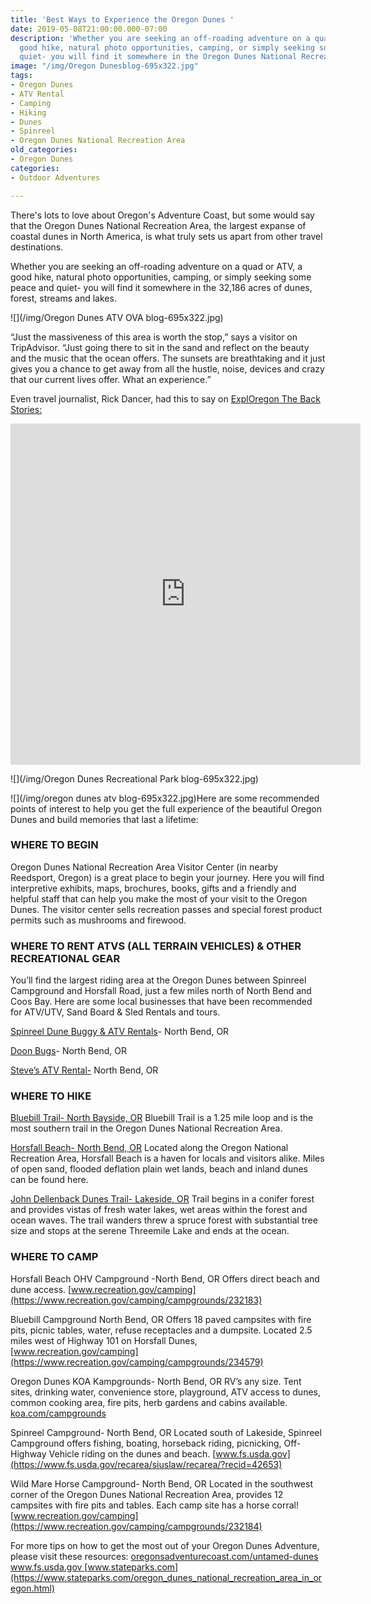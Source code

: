 ```yaml
---
title: 'Best Ways to Experience the Oregon Dunes '
date: 2019-05-08T21:00:00.000-07:00
description: 'Whether you are seeking an off-roading adventure on a quad or ATV, a
  good hike, natural photo opportunities, camping, or simply seeking some peace and
  quiet- you will find it somewhere in the Oregon Dunes National Recreation Area. '
image: "/img/Oregon Dunesblog-695x322.jpg"
tags:
- Oregon Dunes
- ATV Rental
- Camping
- Hiking
- Dunes
- Spinreel
- Oregon Dunes National Recreation Area
old_categories:
- Oregon Dunes
categories:
- Outdoor Adventures

---
```

There's lots to love about Oregon's Adventure Coast, but some would say that the Oregon Dunes National Recreation Area, the largest expanse of coastal dunes in North America, is what truly sets us apart from other travel destinations.

Whether you are seeking an off-roading adventure on a quad or ATV, a good hike, natural photo opportunities, camping, or simply seeking some peace and quiet- you will find it somewhere in the 32,186 acres of dunes, forest, streams and lakes.

![](/img/Oregon Dunes ATV OVA blog-695x322.jpg)

“Just the massiveness of this area is worth the stop,” says a visitor on TripAdvisor. “Just going there to sit in the sand and reflect on the beauty and the music that the ocean offers. The sunsets are breathtaking and it just gives you a chance to get away from all the hustle, noise, devices and crazy that our current lives offer. What an experience.”

Even travel journalist, Rick Dancer, had this to say on [ExplOregon The Back Stories:](https://www.facebook.com/ExplOregon-The-Back-Stories-110944429810670/)

<iframe src="https://www.facebook.com/plugins/video.php?href=https%3A%2F%2Fwww.facebook.com%2F110944429810670%2Fvideos%2F286834055530097%2F&show_text=1&width=560" width="560" height="546" style="border:none;overflow:hidden" scrolling="no" frameborder="0" allowTransparency="true" allow="encrypted-media" allowFullScreen="true"></iframe>

![](/img/Oregon Dunes Recreational Park blog-695x322.jpg)

![](/img/oregon dunes atv blog-695x322.jpg)Here are some recommended points of interest to help you get the full experience of the beautiful Oregon Dunes and build memories that last a lifetime:

### WHERE TO BEGIN

Oregon Dunes National Recreation Area Visitor Center (in nearby Reedsport, Oregon) is a great place to begin your journey. Here you will find interpretive exhibits, maps, brochures, books, gifts and a friendly and helpful staff that can help you make the most of your visit to the Oregon Dunes. The visitor center sells recreation passes and special forest product permits such as mushrooms and firewood.

### WHERE TO RENT ATVS (ALL TERRAIN VEHICLES) & OTHER RECREATIONAL GEAR

You’ll find the largest riding area at the Oregon Dunes between Spinreel Campground and Horsfall Road, just a few miles north of North Bend and Coos Bay. Here are some local businesses that have been recommended for ATV/UTV, Sand Board & Sled Rentals and tours.

[Spinreel Dune Buggy & ATV Rentals](https://www.ridetheoregondunes.com/)- North Bend, OR

[Doon Bugs](http://www.oregondunebugrentals.com/)- North Bend, OR

[Steve’s ATV Rental-](https://stevesatvrentals.com/) North Bend, OR

### WHERE TO HIKE

[Bluebill Trail- North Bayside, OR](https://www.fs.usda.gov/recarea/siuslaw/recarea/?recid=42649)
Bluebill Trail is a 1.25 mile loop and is the most southern trail in the Oregon Dunes National Recreation Area.

[Horsfall Beach- North Bend, OR](https://www.fs.usda.gov/recarea/siuslaw/recarea/?recid=42617)
Located along the Oregon National Recreation Area, Horsfall Beach is a haven for locals and visitors alike. Miles of open sand, flooded deflation plain wet lands, beach and inland dunes can be found here.

[John Dellenback Dunes Trail- Lakeside, OR](https://www.fs.usda.gov/recarea/siuslaw/recreation/recarea/?recid=42605)
Trail begins in a conifer forest and provides vistas of fresh water lakes, wet areas within the forest and ocean waves. The trail wanders threw a spruce forest with substantial tree size and stops at the serene Threemile Lake and ends at the ocean.

### WHERE TO CAMP

Horsfall Beach OHV Campground -North Bend, OR
Offers direct beach and dune access. [www.recreation.gov/camping](https://www.recreation.gov/camping/campgrounds/232183)

Bluebill Campground North Bend, OR
Offers 18 paved campsites with fire pits, picnic tables, water, refuse receptacles and a dumpsite. Located 2.5 miles west of Highway 101 on Horsfall Dunes, [www.recreation.gov/camping](https://www.recreation.gov/camping/campgrounds/234579)

Oregon Dunes KOA Kampgrounds- North Bend, OR
RV’s any size. Tent sites, drinking water, convenience store, playground, ATV access to dunes, common cooking area, fire pits, herb gardens and cabins available. [koa.com/campgrounds](https://koa.com/campgrounds/oregon-dunes/)

Spinreel Campground- North Bend, OR
Located south of Lakeside, Spinreel Campground offers fishing, boating, horseback riding, picnicking, Off-Highway Vehicle riding on the dunes and beach. [www.fs.usda.gov](https://www.fs.usda.gov/recarea/siuslaw/recarea/?recid=42653)

Wild Mare Horse Campground- North Bend, OR Located in the southwest corner of the Oregon Dunes National Recreation Area, provides 12 campsites with fire pits and tables. Each camp site has a horse corral! [www.recreation.gov/camping](https://www.recreation.gov/camping/campgrounds/232184)

For more tips on how to get the most out of your Oregon Dunes Adventure, please visit these resources: [oregonsadventurecoast.com/untamed-dunes ](https://oregonsadventurecoast.com/untamed-dunes/ )[www.fs.usda.gov ](https://www.fs.usda.gov/recarea/siuslaw/recarea/?recid=42465)[www.stateparks.com](https://www.stateparks.com/oregon_dunes_national_recreation_area_in_oregon.html)